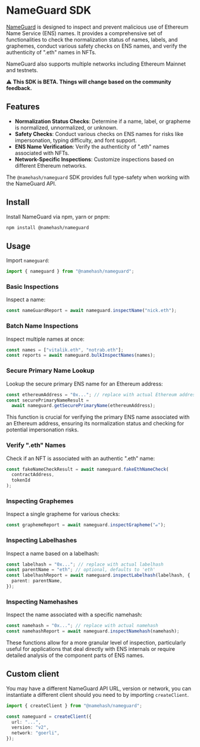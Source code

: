 # NameGuard SDK

[NameGuard](https://nameguard.io) is designed to inspect and prevent malicious use of Ethereum Name Service (ENS) names. It provides a comprehensive set of functionalities to check the normalization status of names, labels, and graphemes, conduct various safety checks on ENS names, and verify the authenticity of ".eth" names in NFTs.

NameGuard also supports multiple networks including Ethereum Mainnet and testnets.

⚠️ **This SDK is BETA. Things will change based on the community feedback.**

## Features

- **Normalization Status Checks**: Determine if a name, label, or grapheme is normalized, unnormalized, or unknown.
- **Safety Checks**: Conduct various checks on ENS names for risks like impersonation, typing difficulty, and font support.
- **ENS Name Verification**: Verify the authenticity of ".eth" names associated with NFTs.
- **Network-Specific Inspections**: Customize inspections based on different Ethereum networks.

The `@namehash/nameguard` SDK provides full type-safety when working with the NameGuard API.

## Install

Install NameGuard via npm, yarn or pnpm:

```bash
npm install @namehash/nameguard
```

## Usage

Import `nameguard`:

```ts
import { nameguard } from "@namehash/nameguard";
```

### Basic Inspections

Inspect a name:

```ts
const nameGuardReport = await nameguard.inspectName("nick.eth");
```

### Batch Name Inspections

Inspect multiple names at once:

```ts
const names = ["vitalik.eth", "notrab.eth"];
const reports = await nameguard.bulkInspectNames(names);
```

### Secure Primary Name Lookup

Lookup the secure primary ENS name for an Ethereum address:

```ts
const ethereumAddress = "0x..."; // replace with actual Ethereum address
const securePrimaryNameResult =
  await nameguard.getSecurePrimaryName(ethereumAddress);
```

This function is crucial for verifying the primary ENS name associated with an Ethereum address, ensuring its normalization status and checking for potential impersonation risks.

### Verify ".eth" Names

Check if an NFT is associated with an authentic ".eth" name:

```ts
const fakeNameCheckResult = await nameguard.fakeEthNameCheck(
  contractAddress,
  tokenId
);
```

### Inspecting Graphemes

Inspect a single grapheme for various checks:

```ts
const graphemeReport = await nameguard.inspectGrapheme("𝒶");
```

### Inspecting Labelhashes

Inspect a name based on a labelhash:

```ts
const labelhash = "0x..."; // replace with actual labelhash
const parentName = "eth"; // optional, defaults to 'eth'
const labelhashReport = await nameguard.inspectLabelhash(labelhash, {
  parent: parentName,
});
```

### Inspecting Namehashes

Inspect the name associated with a specific namehash:

```ts
const namehash = "0x..."; // replace with actual namehash
const namehashReport = await nameguard.inspectNamehash(namehash);
```

These functions allow for a more granular level of inspection, particularly useful for applications that deal directly with ENS internals or require detailed analysis of the component parts of ENS names.

## Custom client

You may have a different NameGuard API URL, version or network, you can instantiate a different client should you need to by importing `createClient`.

```ts
import { createClient } from "@namehash/nameguard";

const nameguard = createClient({
  url: "...",
  version: "v2",
  network: "goerli",
});
```
